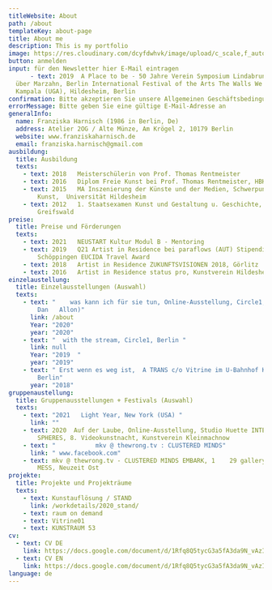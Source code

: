 ```yaml
---
titleWebsite: About
path: /about
templateKey: about-page
title: About me
description: This is my portfolio
image: https://res.cloudinary.com/dcyfdwhvk/image/upload/c_scale,f_auto,q_100,w_2400/v1628771030/Spontane_Oase_Diplom_Franziska_Harnisch_46_znvbc1.jpg
button: anmelden
input: für den Newsletter hier E-Mail eintragen
​      - text: 2019  A Place to be - 50 Jahre Verein Symposium Lindabrunn 114
  über Marzahn, Berlin International Festival of the Arts The Walls We Built,
  Kampala (UGA), Hildesheim, Berlin
confirmation: Bitte akzeptieren Sie unsere Allgemeinen Geschäftsbedingungen
errorMessage: Bitte geben Sie eine gültige E-Mail-Adresse an
generalInfo:
  name: Franziska Harnisch (1986 in Berlin, De)
  address: Atelier 2OG / Alte Münze, Am Krögel 2, 10179 Berlin
  website: www.franziskaharnisch.de
  email: franziska.harnisch@gmail.com
ausbildung:
  title: Ausbildung
  texts:
    - text: 2018   Meisterschülerin von Prof. Thomas Rentmeister
    - text: 2016   Diplom Freie Kunst bei Prof. Thomas Rentmeister, HBK Braunschweig
    - text: 2015   MA Inszenierung der Künste und der Medien, Schwerpunkt Bildende
        Kunst,  Universität Hildesheim
    - text: 2012   1. Staatsexamen Kunst und Gestaltung u. Geschichte, Universität
        Greifswald
preise:
  title: Preise und Förderungen
  texts:
    - text: 2021   NEUSTART Kultur Modul B - Mentoring
    - text: 2019   Q21 Artist in Residence bei paraflows (AUT) Stipendium Künstlerdorf
        Schöppingen EUCIDA Travel Award
    - text: 2018   Artist in Residence ZUKUNFTSVISIONEN 2018, Görlitz
    - text: 2016   Artist in Residence status pro, Kunstverein Hildesheim
einzelaustellung:
  title: Einzelausstellungen (Auswahl)
  texts:
    - text: "    was kann ich für sie tun, Online-Ausstellung, Circle1, Berlin (mit
        Dan   Allon)"
      link: /about
      Year: "2020"
      year: "2020"
    - text: "  with the stream, Circle1, Berlin "
      link: null
      Year: "2019  "
      year: "2019"
    - text: " Erst wenn es weg ist,  A TRANS c/o Vitrine im U-Bahnhof Kleistpark,
        Berlin"
      year: "2018"
gruppenaustellung:
  title: Gruppenausstellungen + Festivals (Auswahl)
  texts:
    - text: "2021   Light Year, New York (USA) "
      link: ""
    - text: 2020  Auf der Laube, Online-Ausstellung, Studio Huette INTERWEAVING
        SPHERES, 8. Videokunstnacht, Kunstverein Kleinmachnow
    - text: "           mkv @ thewrong.tv : CLUSTERED MINDS"
      link: " www.facebook.com"
    - text: mkv @ thewrong.tv - CLUSTERED MINDS EMBARK, 1    29 gallery Berlin HOT
        MESS, Neuzeit Ost
projekte:
  title: Projekte und Projekträume
  texts:
    - text: Kunstauflösung / STAND
      link: /workdetails/2020_stand/
    - text: raum on demand
    - text: Vitrine01
    - text: KUNSTRAUM 53
cv:
  - text: CV DE
    link: https://docs.google.com/document/d/1Rfq8Q5tycG3a5fA3da9N_vAzIPZxuO7IGvXukBZJ30I/edit
  - text: CV EN
    link: https://docs.google.com/document/d/1Rfq8Q5tycG3a5fA3da9N_vAzIPZxuO7IGvXukBZJ30I/edit
language: de
---
```

